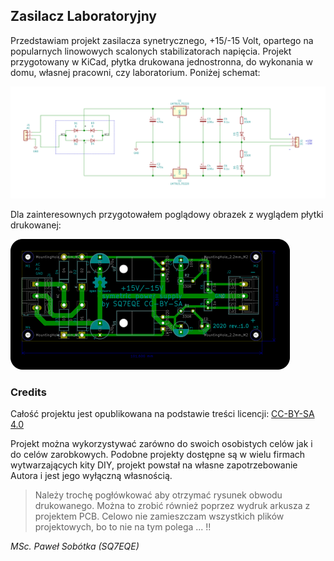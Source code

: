 ## Zasilacz Laboratoryjny 

Przedstawiam projekt zasilacza synetrycznego, +15/-15 Volt, opartego na popularnych linowowych scalonych stabilizatorach napięcia. Projekt przygotowany w KiCad, płytka drukowana jednostronna, do wykonania w domu, własnej pracowni, czy laboratorium. Poniżej schemat:

![diagram](/plot/power-supply-dia.png "Schemat ideowy")

Dla zainteresownych przygotowałem poglądowy obrazek z wyglądem płytki drukowanej:

![pcb-layout](/plot/power-supply-brd.png "PCB Layout")

### Credits

Całość projektu jest opublikowana na podstawie treści licencji: [CC-BY-SA 4.0](https://creativecommons.org/licenses/by-sa/4.0/ "license content") 

Projekt można wykorzystywać zarówno do swoich osobistych celów jak i do celów zarobkowych. Podobne projekty dostępne są w wielu firmach wytwarzających kity DIY, projekt powstał na własne zapotrzebowanie Autora i jest jego wyłączną własnością.

> Należy trochę pogłówkować aby otrzymać rysunek obwodu drukowanego. Można to zrobić również poprzez wydruk arkusza z projektem PCB. Celowo nie zamieszczam wszystkich plików projektowych, bo to nie na tym polega ... !!

_MSc. Paweł Sobótka (SQ7EQE)_


